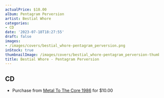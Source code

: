 ```yaml
---
actualPrice: $10.00
album: Pentagram Perversion
artist: Bestial Whore
categories:
- CD
date: '2023-07-18T18:27:55'
draft: false
images:
- /images/covers/bestial_whore-pentagram_perversion.png
inStock: true
thumbnailImage: /images/covers/bestial_whore-pentagram_perversion-thumb.png
title: Bestial Whore - Pentagram Perversion
---
```


## CD
* Purchase from [Metal To The Core 1986](https://metaltothecore1986.com/shop/bestial-whore-pentagram-perversion-cd/) for $10.00

